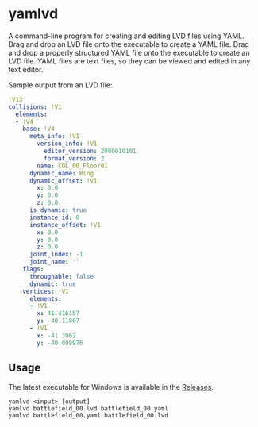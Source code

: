 # yamlvd

A command-line program for creating and editing LVD files using YAML. Drag and drop an LVD file onto the executable to create a YAML file. Drag and drop a properly structured YAML file onto the executable to create an LVD file. YAML files are text files, so they can be viewed and edited in any text editor.

Sample output from an LVD file:

```yaml
!V13
collisions: !V1
  elements:
  - !V4
    base: !V4
      meta_info: !V1
        version_info: !V1
          editor_version: 2000010101
          format_version: 2
        name: COL_00_Floor01
      dynamic_name: Ring
      dynamic_offset: !V1
        x: 0.0
        y: 0.0
        z: 0.0
      is_dynamic: true
      instance_id: 0
      instance_offset: !V1
        x: 0.0
        y: 0.0
        z: 0.0
      joint_index: -1
      joint_name: ''
    flags:
      throughable: false
      dynamic: true
    vertices: !V1
      elements:
      - !V1
        x: 41.416157
        y: -40.11807
      - !V1
        x: -41.3962
        y: -40.098976
```

## Usage

The latest executable for Windows is available in the [Releases](https://github.com/ultimate-research/lvd-rs/releases/latest).

`yamlvd <input> [output]`<br>
`yamlvd battlefield_00.lvd battlefield_00.yaml`<br>
`yamlvd battlefield_00.yaml battlefield_00.lvd`<br>
